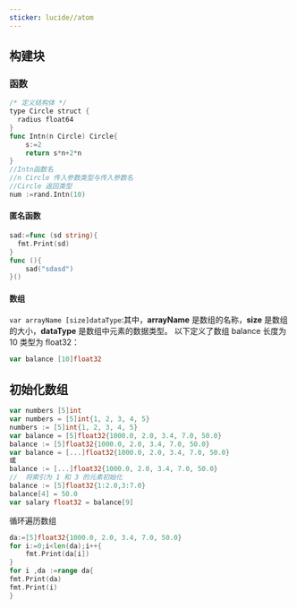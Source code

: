 ```yaml
---
sticker: lucide//atom
---
```

## 构建块
### 函数
```go
/* 定义结构体 */  
type Circle struct {  
  radius float64  
}
func Intn(n Circle) Circle{
	s:=2
	return s*n+2*n
}
//Intn函数名
//n Circle 传入参数类型与传入参数名
//Circle 返回类型
num :=rand.Intn(10)
```
#### 匿名函数
```go
sad:=func (sd string){
  fmt.Print(sd)
}
func (){
	sad("sdasd")
}()
```
#### 数组
`var arrayName [size]dataType`:其中，**arrayName** 是数组的名称，**size** 是数组的大小，**dataType** 是数组中元素的数据类型。
以下定义了数组 balance 长度为 10 类型为 float32：
```go
var balance [10]float32
```
## 初始化数组
```go
var numbers [5]int
var numbers = [5]int{1, 2, 3, 4, 5}
numbers := [5]int{1, 2, 3, 4, 5}
var balance = [5]float32{1000.0, 2.0, 3.4, 7.0, 50.0}
balance := [5]float32{1000.0, 2.0, 3.4, 7.0, 50.0}
var balance = [...]float32{1000.0, 2.0, 3.4, 7.0, 50.0}
或
balance := [...]float32{1000.0, 2.0, 3.4, 7.0, 50.0}
//  将索引为 1 和 3 的元素初始化
balance := [5]float32{1:2.0,3:7.0}
balance[4] = 50.0
var salary float32 = balance[9]

```
循环遍历数组
```go
da:=[5]float32{1000.0, 2.0, 3.4, 7.0, 50.0}
for i:=0;i<len(da);i++{
	fmt.Print(da[i])
}
for i ,da :=range da{
fmt.Print(da)
fmt.Print(i)
}
```